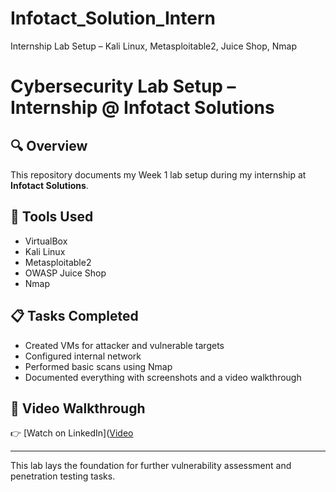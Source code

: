 # Infotact_Solution_Intern
Internship Lab Setup – Kali Linux, Metasploitable2, Juice Shop, Nmap
# Cybersecurity Lab Setup – Internship @ Infotact Solutions

## 🔍 Overview
This repository documents my Week 1 lab setup during my internship at **Infotact Solutions**.

## 🧰 Tools Used
- VirtualBox
- Kali Linux
- Metasploitable2
- OWASP Juice Shop
- Nmap

## 📋 Tasks Completed
- Created VMs for attacker and vulnerable targets
- Configured internal network
- Performed basic scans using Nmap
- Documented everything with screenshots and a video walkthrough

## 🎥 Video Walkthrough
👉 [Watch on LinkedIn]([Video](https://www.linkedin.com/posts/kalaiyarasan-g-63b452271_cybersecurity-internshipexperience-kalilinux-activity-7335667305655263234-mDVU?utm_source=share&utm_medium=member_desktop&rcm=ACoAAEJzpg8BVqFKGMAPsagdbRy4MOxmrlStN1o)

---

This lab lays the foundation for further vulnerability assessment and penetration testing tasks.
